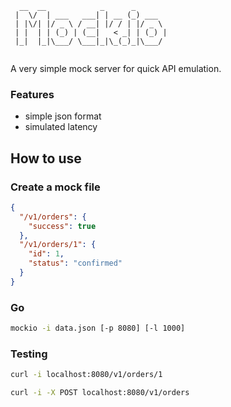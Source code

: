 ```
  __  __            _      _       
 |  \/  | ___   ___| | __ (_) ___  
 | |\/| |/ _ \ / __| |/ / | |/ _ \ 
 | |  | | (_) | (__|   < _| | (_) |
 |_|  |_|\___/ \___|_|\_(_)_|\___/ 
                                   
```

A very simple mock server for quick API emulation.

### Features

- simple json format
- simulated latency

## How to use

### Create a mock file

```json
{
  "/v1/orders": {
    "success": true
  },
  "/v1/orders/1": {
    "id": 1,
    "status": "confirmed"
  }
}
```

### Go

```bash
mockio -i data.json [-p 8080] [-l 1000]
```

### Testing

```bash
curl -i localhost:8080/v1/orders/1
```

```bash
curl -i -X POST localhost:8080/v1/orders
```